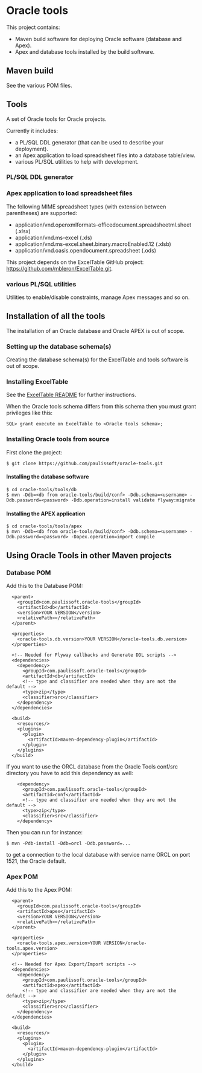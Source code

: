 # Oracle tools

This project contains:
- Maven build software for deploying Oracle software (database and Apex).
- Apex and database tools installed by the build software.

## Maven build

See the various POM files.

## Tools

A set of Oracle tools for Oracle projects.

Currently it includes:
- a PL/SQL DDL generator (that can be used to describe your deployment).
- an Apex application to load spreadsheet files into a database table/view.
- various PL/SQL utilities to help with development.

### PL/SQL DDL generator

### Apex application to load spreadsheet files

The following MIME spreadsheet types (with extension between parentheses) are supported:
- application/vnd.openxmlformats-officedocument.spreadsheetml.sheet (.xlsx)
- application/vnd.ms-excel (.xls)
- application/vnd.ms-excel.sheet.binary.macroEnabled.12 (.xlsb)
- application/vnd.oasis.opendocument.spreadsheet (.ods)

This project depends on the ExcelTable GitHub project:
https://github.com/mbleron/ExcelTable.git.

### various PL/SQL utilities

Utilities to enable/disable constraints, manage Apex messages and so on.

## Installation of all the tools

The installation of an Oracle database and Oracle APEX is out of scope.

### Setting up the database schema(s)

Creating the database schema(s) for the ExcelTable and tools software is out of scope.

### Installing ExcelTable

See the [ExcelTable README](https://github.com/mbleron/ExcelTable) for further instructions.

When the Oracle tools schema differs from this schema then you must grant privileges like this:

```
SQL> grant execute on ExcelTable to <Oracle tools schema>;
```


### Installing Oracle tools from source

First clone the project:

```
$ git clone https://github.com/paulissoft/oracle-tools.git
```

#### Installing the database software

```
$ cd oracle-tools/tools/db
$ mvn -Ddb=<db from oracle-tools/build/conf> -Ddb.schema=<username> -Ddb.password=<password> -Ddb.operation=install validate flyway:migrate
```

#### Installing the APEX application

```
$ cd oracle-tools/tools/apex
$ mvn -Ddb=<db from oracle-tools/build/conf> -Ddb.schema=<username> -Ddb.password=<password> -Dapex.operation=import compile
```

## Using Oracle Tools in other Maven projects

### Database POM

Add this to the Database POM:

```
  <parent>
    <groupId>com.paulissoft.oracle-tools</groupId>
    <artifactId>db</artifactId>
    <version>YOUR VERSION</version>
    <relativePath></relativePath>
  </parent>

  <properties>
    <oracle-tools.db.version>YOUR VERSION</oracle-tools.db.version>
  </properties>
  
  <!-- Needed for Flyway callbacks and Generate DDL scripts -->
  <dependencies>
    <dependency>
      <groupId>com.paulissoft.oracle-tools</groupId>
      <artifactId>db</artifactId>
      <!-- type and classifier are needed when they are not the default -->
      <type>zip</type>
      <classifier>src</classifier>
    </dependency>
  </dependencies>

  <build>
    <resources/>
    <plugins>
      <plugin>
        <artifactId>maven-dependency-plugin</artifactId>
      </plugin>
    </plugins>
  </build>
```

If you want to use the ORCL database from the Oracle Tools conf/src directory
you have to add this dependency as well:

```
    <dependency>
      <groupId>com.paulissoft.oracle-tools</groupId>
      <artifactId>conf</artifactId>
      <!-- type and classifier are needed when they are not the default -->
      <type>zip</type>
      <classifier>src</classifier>
    </dependency>
```

Then you can run for instance:

```
$ mvn -Pdb-install -Ddb=orcl -Ddb.password=...
```

to get a connection to the local database with service name ORCL on port 1521,
the Oracle default.


### Apex POM

Add this to the Apex POM:

```
  <parent>
    <groupId>com.paulissoft.oracle-tools</groupId>
    <artifactId>apex</artifactId>
    <version>YOUR VERSION</version>
    <relativePath></relativePath>
  </parent>

  <properties>
    <oracle-tools.apex.version>YOUR VERSION</oracle-tools.apex.version>
  </properties>
  
  <!-- Needed for Apex Export/Import scripts -->
  <dependencies>
    <dependency>
      <groupId>com.paulissoft.oracle-tools</groupId>
      <artifactId>apex</artifactId>
      <!-- type and classifier are needed when they are not the default -->
      <type>zip</type>
      <classifier>src</classifier>
    </dependency>
  </dependencies>

  <build>
    <resources/>
    <plugins>
      <plugin>
        <artifactId>maven-dependency-plugin</artifactId>
      </plugin>
    </plugins>
  </build>
```
